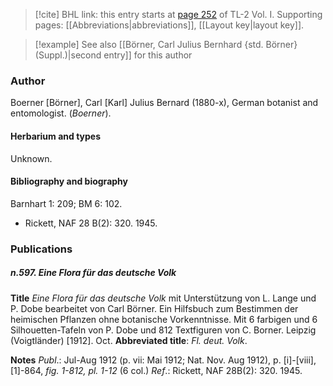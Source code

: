 > [!cite] BHL link: this entry starts at [page 252](https://www.biodiversitylibrary.org/item/103414#page/300/mode/1up) of TL-2 Vol. I.
> Supporting pages: [[Abbreviations|abbreviations]], [[Layout key|layout key]].

> [!example] See also [[Börner, Carl Julius Bernhard {std. Börner} (Suppl.)|second entry]] for this author

### Author

Boerner \[Börner\], Carl \[Karl\] Julius Bernard (1880-x), German botanist and entomologist. (*Boerner*).

#### Herbarium and types

Unknown.

#### Bibliography and biography

Barnhart 1: 209; BM 6: 102.
- Rickett, NAF 28 B(2): 320. 1945.

### Publications

##### n.597. Eine Flora für das deutsche Volk

**Title**
*Eine Flora für das deutsche Volk* mit Unterstützung von L. Lange und P. Dobe bearbeitet von Carl Börner. Ein Hilfsbuch zum Bestimmen der heimischen Pflanzen ohne botanische Vorkenntnisse. Mit 6 farbigen und 6 Silhouetten-Tafeln von P. Dobe und 812 Textfiguren von C. Borner. Leipzig (Voigtländer) \[1912\]. Oct.
**Abbreviated title**: *Fl. deut. Volk*.

**Notes**
*Publ*.: Jul-Aug 1912 (p. vii: Mai 1912; Nat. Nov. Aug 1912), p. \[i\]-\[viii\], \[1\]-864, *fig. 1-812, pl. 1-12* (6 col.)
*Ref*.: Rickett, NAF 28B(2): 320. 1945.

